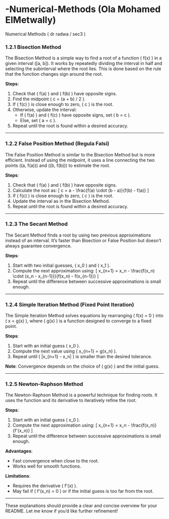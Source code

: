 # -Numerical-Methods  (Ola Mohamed ElMetwally)
 Numerical Methods ( dr radwa / sec3 )

### **1.2.1 Bisection Method**
The Bisection Method is a simple way to find a root of a function \( f(x) \) in a given interval \([a, b]\). It works by repeatedly dividing the interval in half and selecting the subinterval where the root lies. This is done based on the rule that the function changes sign around the root.

**Steps**:
1. Check that \( f(a) \) and \( f(b) \) have opposite signs.
2. Find the midpoint \( c = (a + b) / 2 \).
3. If \( f(c) \) is close enough to zero, \( c \) is the root.
4. Otherwise, update the interval:
   - If \( f(a) \) and \( f(c) \) have opposite signs, set \( b = c \).
   - Else, set \( a = c \).
5. Repeat until the root is found within a desired accuracy.

---

### **1.2.2 False Position Method (Regula Falsi)**  
The False Position Method is similar to the Bisection Method but is more efficient. Instead of using the midpoint, it uses a line connecting the two points \((a, f(a))\) and \((b, f(b))\) to estimate the root.

**Steps**:
1. Check that \( f(a) \) and \( f(b) \) have opposite signs.
2. Calculate the root as:
   \[
   c = a - \frac{f(a) \cdot (b - a)}{f(b) - f(a)}
   \]
3. If \( f(c) \) is close enough to zero, \( c \) is the root.
4. Update the interval as in the Bisection Method.
5. Repeat until the root is found within a desired accuracy.

---

### **1.2.3 The Secant Method**  
The Secant Method finds a root by using two previous approximations instead of an interval. It’s faster than Bisection or False Position but doesn’t always guarantee convergence.

**Steps**:
1. Start with two initial guesses, \( x_0 \) and \( x_1 \).
2. Compute the next approximation using:
   \[
   x_{n+1} = x_n - \frac{f(x_n) \cdot (x_n - x_{n-1})}{f(x_n) - f(x_{n-1})}
   \]
3. Repeat until the difference between successive approximations is small enough.

---

### **1.2.4 Simple Iteration Method (Fixed Point Iteration)**  
The Simple Iteration Method solves equations by rearranging \( f(x) = 0 \) into \( x = g(x) \), where \( g(x) \) is a function designed to converge to a fixed point.

**Steps**:
1. Start with an initial guess \( x_0 \).
2. Compute the next value using \( x_{n+1} = g(x_n) \).
3. Repeat until \( |x_{n+1} - x_n| \) is smaller than the desired tolerance.

**Note**: Convergence depends on the choice of \( g(x) \) and the initial guess.

---

### **1.2.5 Newton-Raphson Method**  
The Newton-Raphson Method is a powerful technique for finding roots. It uses the function and its derivative to iteratively refine the root.

**Steps**:
1. Start with an initial guess \( x_0 \).
2. Compute the next approximation using:
   \[
   x_{n+1} = x_n - \frac{f(x_n)}{f'(x_n)}
   \]
3. Repeat until the difference between successive approximations is small enough.

**Advantages**:
- Fast convergence when close to the root.
- Works well for smooth functions.

**Limitations**:
- Requires the derivative \( f'(x) \).
- May fail if \( f'(x_n) = 0 \) or if the initial guess is too far from the root.

---

These explanations should provide a clear and concise overview for your README. Let me know if you’d like further refinement!

